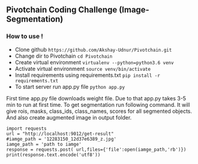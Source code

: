 ## Pivotchain Coding Challenge (Image-Segmentation)
### How to use !
- Clone github `https://github.com/Akshay-Udnur/Pivotchain.git`
- Change dir to Pivotchain `cd Pivotchain`
- Create virtual environment `virtualenv --python=python3.6 venv`
- Activate virtual environment `source venv/bin/activate`
- Install requirements using requirements.txt  `pip install -r requirements.txt`
- To start server run app.py file `python app.py`

First time app.py file downloads weight file. Due to that app.py takes 3-5 min to run at first time.
To get segmentation run following command. It will give rois, masks, class_ids, class_names, scores for all segmented objects. And also create augmented image in output folder.

```
import requests
url = "http://localhost:9012/get-result"
#iamge_path = '12283150_12d37e6389_z.jpg'
iamge_path = 'path to iamge'
response = requests.post( url,files={'file':open(iamge_path,'rb')})
print(response.text.encode('utf8'))
```

